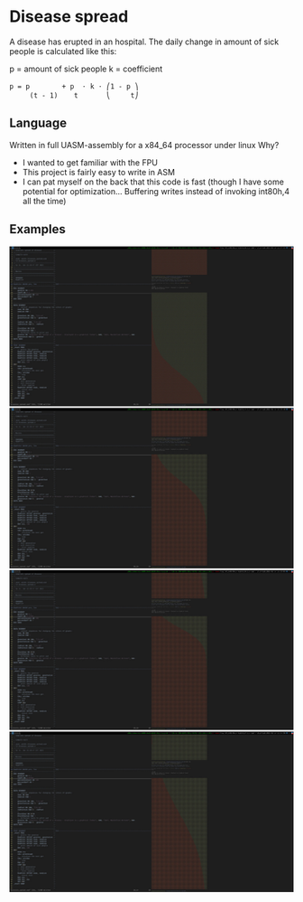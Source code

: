 # Disease spread

A disease has erupted in an hospital. The daily change in amount of sick people is calculated like this:

p = amount of sick people
k = coefficient

```
p = p        + p  ⋅ k ⋅ ⎛1 - p ⎞
     (t - 1)    t       ⎝     t⎠
```

## Language
Written in full UASM-assembly for a x84_64 processor under linux
Why? 
- I wanted to get familiar with the FPU
- This project is fairly easy to write in ASM
- I can pat myself on the back that this code is fast (though I have some potential for optimization... Buffering writes instead of invoking int80h,4 all the time)

## Examples

![example 1](https://github.com/Wittmaxi/Simulations/blob/main/disease_spread/photo_2023-01-15_00-24-40.jpg?raw=true)
![example 2](https://github.com/Wittmaxi/Simulations/blob/main/disease_spread/photo_2023-01-15_00-24-45.jpg?raw=true)
![example 3](https://github.com/Wittmaxi/Simulations/blob/main/disease_spread/photo_2023-01-15_00-24-49.jpg?raw=true)
![example 4](https://github.com/Wittmaxi/Simulations/blob/main/disease_spread/photo_2023-01-15_00-24-53.jpg?raw=true)
